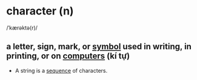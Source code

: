 # character (n)

/ˈkærəktə(r)/

## a letter, sign, mark, or [symbol](../s/symbol-n.md#a-sign-number-letter-etc-that-has-a-fixed-meaning-especially-in-science-mathematics-and-music-ký-hiệu) used in writing, in printing, or on [computers](computer-n.md#an-electronic-machine-that-can-store-organize-and-find-information-do-processes-with-numbers-and-other-data-and-control-other-machines-máy-vi-tính) (kí tự)

- A string is a [sequence](../s/sequence-n.md#an-orderred-set-of-numbers-events-actions-etc-chuỗi) of characters.